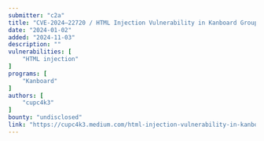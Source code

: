 ```yaml
---
submitter: "c2a"
title: "CVE-2024–22720 / HTML Injection Vulnerability in Kanboard Group Management"
date: "2024-01-02"
added: "2024-11-03"
description: ""
vulnerabilities: [
    "HTML injection"
]
programs: [
    "Kanboard"
]
authors: [
    "cupc4k3"
]
bounty: "undisclosed"
link: "https://cupc4k3.medium.com/html-injection-vulnerability-in-kanboard-group-management-d9fe5154bb1b"
---
```




